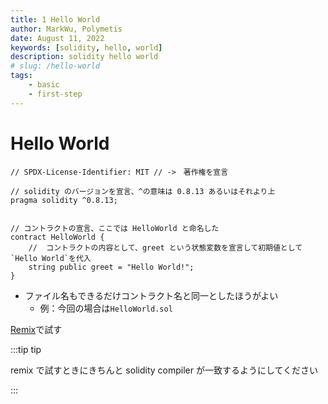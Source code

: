 ```yaml
---
title: 1 Hello World
author: MarkWu, Polymetis
date: August 11, 2022
keywords: [solidity, hello, world]
description: solidity hello world
# slug: /hello-world
tags:
    - basic
    - first-step
---
```


# Hello World

```sol
// SPDX-License-Identifier: MIT // ->　著作権を宣言

// solidity のバージョンを宣言、^の意味は 0.8.13 あるいはそれより上
pragma solidity ^0.8.13;


// コントラクトの宣言、ここでは HelloWorld と命名した
contract HelloWorld {
    //  コントラクトの内容として、greet という状態変数を宣言して初期値として`Hello World`を代入
    string public greet = "Hello World!";
}
```

-   ファイル名もできるだけコントラクト名と同一としたほうがよい
    -   例：今回の場合は`HelloWorld.sol`

[Remix](https://remix.ethereum.org/)で試す

:::tip tip

remix で試すときにきちんと solidity compiler が一致するようにしてください

:::
